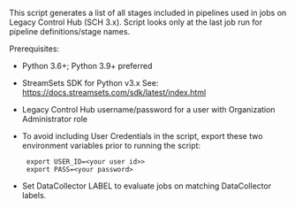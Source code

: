 This script generates a list of all stages included in pipelines used in jobs on Legacy Control
Hub (SCH 3.x). Script looks only at the last job run for pipeline definitions/stage names.

Prerequisites:
 - Python 3.6+; Python 3.9+ preferred

 - StreamSets SDK for Python v3.x
   See: https://docs.streamsets.com/sdk/latest/index.html

 - Legacy Control Hub username/password for a user with Organization Administrator role

 - To avoid including User Credentials in the script, export these two environment variables
   prior to running the script:

        export USER_ID=<your user id>>
        export PASS=<your password>

 - Set DataCollector LABEL to evaluate jobs on matching DataCollector labels.
